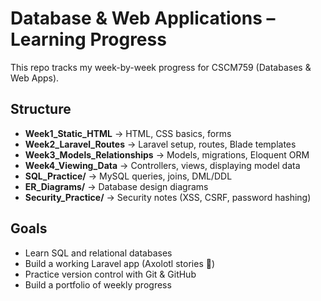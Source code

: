 # Database & Web Applications – Learning Progress

This repo tracks my week-by-week progress for CSCM759 (Databases & Web Apps).

## Structure
- **Week1_Static_HTML** → HTML, CSS basics, forms
- **Week2_Laravel_Routes** → Laravel setup, routes, Blade templates
- **Week3_Models_Relationships** → Models, migrations, Eloquent ORM
- **Week4_Viewing_Data** → Controllers, views, displaying model data
- **SQL_Practice/** → MySQL queries, joins, DML/DDL
- **ER_Diagrams/** → Database design diagrams
- **Security_Practice/** → Security notes (XSS, CSRF, password hashing)

## Goals
- Learn SQL and relational databases
- Build a working Laravel app (Axolotl stories 🦎)
- Practice version control with Git & GitHub
- Build a portfolio of weekly progress
